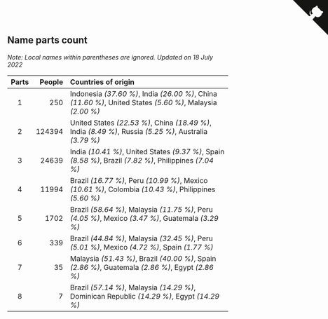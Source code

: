 ## Name parts count

*Note: Local names within parentheses are ignored.*
*Updated on 18 July 2022*

| Parts | People | Countries of origin |
| :--: | ---: | :--- |
| 1 | 250 | Indonesia *(37.60 %)*, India *(26.00 %)*, China *(11.60 %)*, United States *(5.60 %)*, Malaysia *(2.00 %)* |
| 2 | 124394 | United States *(22.53 %)*, China *(18.49 %)*, India *(8.49 %)*, Russia *(5.25 %)*, Australia *(3.79 %)* |
| 3 | 24639 | India *(10.41 %)*, United States *(9.37 %)*, Spain *(8.58 %)*, Brazil *(7.82 %)*, Philippines *(7.04 %)* |
| 4 | 11994 | Brazil *(16.77 %)*, Peru *(10.99 %)*, Mexico *(10.61 %)*, Colombia *(10.43 %)*, Philippines *(5.60 %)* |
| 5 | 1702 | Brazil *(58.64 %)*, Malaysia *(11.75 %)*, Peru *(4.05 %)*, Mexico *(3.47 %)*, Guatemala *(3.29 %)* |
| 6 | 339 | Brazil *(44.84 %)*, Malaysia *(32.45 %)*, Peru *(5.01 %)*, Mexico *(4.72 %)*, Spain *(1.77 %)* |
| 7 | 35 | Malaysia *(51.43 %)*, Brazil *(40.00 %)*, Spain *(2.86 %)*, Guatemala *(2.86 %)*, Egypt *(2.86 %)* |
| 8 | 7 | Brazil *(57.14 %)*, Malaysia *(14.29 %)*, Dominican Republic *(14.29 %)*, Egypt *(14.29 %)* |


<a href="https://github.com/JustinTimeCuber/wca_statistics" class="github-corner" aria-label="View source on Github"><svg width="80" height="80" viewBox="0 0 250 250" style="fill:#151513; color:#fff; position: absolute; top: 0; border: 0; right: 0;" aria-hidden="true"><path d="M0,0 L115,115 L130,115 L142,142 L250,250 L250,0 Z"></path><path d="M128.3,109.0 C113.8,99.7 119.0,89.6 119.0,89.6 C122.0,82.7 120.5,78.6 120.5,78.6 C119.2,72.0 123.4,76.3 123.4,76.3 C127.3,80.9 125.5,87.3 125.5,87.3 C122.9,97.6 130.6,101.9 134.4,103.2" fill="currentColor" style="transform-origin: 130px 106px;" class="octo-arm"></path><path d="M115.0,115.0 C114.9,115.1 118.7,116.5 119.8,115.4 L133.7,101.6 C136.9,99.2 139.9,98.4 142.2,98.6 C133.8,88.0 127.5,74.4 143.8,58.0 C148.5,53.4 154.0,51.2 159.7,51.0 C160.3,49.4 163.2,43.6 171.4,40.1 C171.4,40.1 176.1,42.5 178.8,56.2 C183.1,58.6 187.2,61.8 190.9,65.4 C194.5,69.0 197.7,73.2 200.1,77.6 C213.8,80.2 216.3,84.9 216.3,84.9 C212.7,93.1 206.9,96.0 205.4,96.6 C205.1,102.4 203.0,107.8 198.3,112.5 C181.9,128.9 168.3,122.5 157.7,114.1 C157.9,116.9 156.7,120.9 152.7,124.9 L141.0,136.5 C139.8,137.7 141.6,141.9 141.8,141.8 Z" fill="currentColor" class="octo-body"></path></svg></a><style>.github-corner:hover .octo-arm{animation:octocat-wave 560ms ease-in-out}@keyframes octocat-wave{0%,100%{transform:rotate(0)}20%,60%{transform:rotate(-25deg)}40%,80%{transform:rotate(10deg)}}@media (max-width:500px){.github-corner:hover .octo-arm{animation:none}.github-corner .octo-arm{animation:octocat-wave 560ms ease-in-out}}</style>
